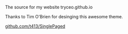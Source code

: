 The source for my website tryceo.github.io

Thanks to Tim O'Brien for desinging this awesome theme.

[github.com/t413/SinglePaged](https://github.com/t413/SinglePaged)

